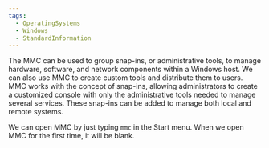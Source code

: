 ```yaml
---
tags:
  - OperatingSystems
  - Windows
  - StandardInformation
---
```

The MMC can be used to group snap-ins, or administrative tools, to manage hardware, software, and network components within a Windows host. We can also use MMC to create custom tools and distribute them to users. MMC works with the concept of snap-ins, allowing administrators to create a customized console with only the administrative tools needed to manage several services. These snap-ins can be added to manage both local and remote systems.

We can open MMC by just typing `mmc` in the Start menu. When we open MMC for the first time, it will be blank.
